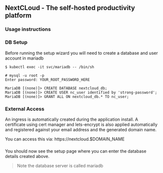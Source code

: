 ## NextCLoud - The self-hosted productivity platform

### Usage instructions

### DB Setup
Before running the setup wizard you will need to create a database and user account in mariadb

```
$ kubectl exec -it svc/mariadb -- /bin/sh

# mysql -u root -p
Enter password: YOUR_ROOT_PASSWORD_HERE

MariaDB [(none)]> CREATE DATABASE nextcloud_db;
MariaDB [(none)]> CREATE USER nc_user identified by 'strong-password';
MariaDB [(none)]> GRANT ALL ON nextcloud_db.* TO nc_user;
```

### External Access

An ingress is automatically created during the application install. A certificate using cert manager and lets-encrypt is also applied automatically and registered against your  email address and the generated domain name.

You can access this via: https://nextcloud.$DOMAIN_NAME

###
You should now see the setup page where you can enter the database details created above.
> Note the database server is called mariadb




